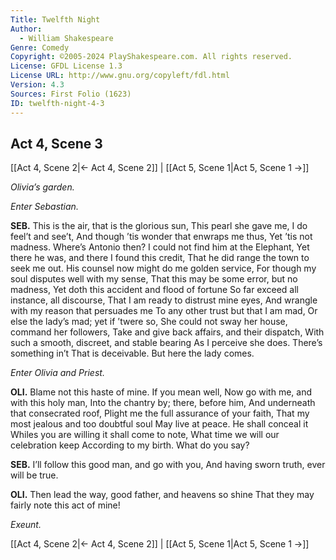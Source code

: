 ```yaml
---
Title: Twelfth Night
Author: 
  - William Shakespeare
Genre: Comedy
Copyright: ©2005-2024 PlayShakespeare.com. All rights reserved.
License: GFDL License 1.3
License URL: http://www.gnu.org/copyleft/fdl.html
Version: 4.3
Sources: First Folio (1623)
ID: twelfth-night-4-3
---
```


## Act 4, Scene 3
[[Act 4, Scene 2|← Act 4, Scene 2]] | [[Act 5, Scene 1|Act 5, Scene 1 →]]

*Olivia’s garden.*

*Enter Sebastian.*

**SEB.**
This is the air, that is the glorious sun,
This pearl she gave me, I do feel’t and see’t,
And though ’tis wonder that enwraps me thus,
Yet ’tis not madness. Where’s Antonio then?
I could not find him at the Elephant,
Yet there he was, and there I found this credit,
That he did range the town to seek me out.
His counsel now might do me golden service,
For though my soul disputes well with my sense,
That this may be some error, but no madness,
Yet doth this accident and flood of fortune
So far exceed all instance, all discourse,
That I am ready to distrust mine eyes,
And wrangle with my reason that persuades me
To any other trust but that I am mad,
Or else the lady’s mad; yet if ’twere so,
She could not sway her house, command her followers,
Take and give back affairs, and their dispatch,
With such a smooth, discreet, and stable bearing
As I perceive she does. There’s something in’t
That is deceivable. But here the lady comes.

*Enter Olivia and Priest.*

**OLI.**
Blame not this haste of mine. If you mean well,
Now go with me, and with this holy man,
Into the chantry by; there, before him,
And underneath that consecrated roof,
Plight me the full assurance of your faith,
That my most jealous and too doubtful soul
May live at peace. He shall conceal it
Whiles you are willing it shall come to note,
What time we will our celebration keep
According to my birth. What do you say?

**SEB.**
I’ll follow this good man, and go with you,
And having sworn truth, ever will be true.

**OLI.**
Then lead the way, good father, and heavens so shine
That they may fairly note this act of mine!

*Exeunt.*

[[Act 4, Scene 2|← Act 4, Scene 2]] | [[Act 5, Scene 1|Act 5, Scene 1 →]]